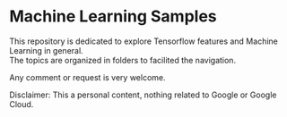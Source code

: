 # Machine Learning Samples

This repository is dedicated to explore Tensorflow features and Machine Learning in general.\
The topics are organized in folders to facilited the navigation.

Any comment or request is very welcome.

Disclaimer: This a personal content, nothing related to Google or Google Cloud.
